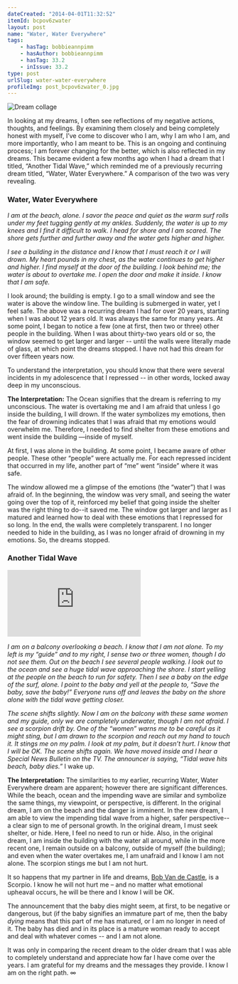 ```yaml
---
dateCreated: "2014-04-01T11:32:52"
itemId: bcpov6zwater
layout: post
name: "Water, Water Everywhere"
tags:
    - hasTag: bobbieannpimm
    - hasAuthor: bobbieannpimm
    - hasTag: 33.2
    - inIssue: 33.2
type: post
urlSlug: water-water-everywhere
profileImg: post_bcpov6zwater_0.jpg
---
```


![Dream collage](../images/post_bcpov6zwater_0.jpg)

In looking at my dreams, I often see reflections of my negative actions, thoughts, and feelings. By examining them closely and being completely honest with myself, I’ve come to discover who I am, why I am who I am, and more importantly, who I am meant to be. This is an ongoing and continuing process; I am forever changing for the better, which is also reflected in my dreams. This became evident a few months ago when I had a dream that I titled, “Another Tidal Wave,” which reminded me of a previously recurring dream titled, “Water, Water Everywhere.” A comparison of the two was very revealing.

### Water, Water Everywhere

_I am at the beach, alone. I savor the peace and quiet as the warm surf rolls under my feet tugging gently at my ankles. Suddenly, the water is up to my knees and I find it difficult to walk. I head for shore and I am scared. The shore gets further and further away and the water gets higher and higher._

_I see a building in the distance and I know that I must reach it or I will drown. My heart pounds in my chest, as the water continues to get higher and higher. I find myself at the door of the building. I look behind me; the water is about to overtake me. I open the door and make it inside. I know that I am safe._

I look around; the building is empty. I go to a small window and see the water is above the window line. The building is submerged in water, yet I feel safe. The above was a recurring dream I had for over 20 years, starting when I was about 12 years old. It was always the same for many years. At some point, I began to notice a few (one at first, then two or three) other people in the building. When I was about thirty-two years old or so, the window seemed to get larger and larger -- until the walls were literally made of glass, at which point the dreams stopped. I have not had this dream for over fifteen years now.

To understand the interpretation, you should know that there were several incidents in my adolescence that I repressed -- in other words, locked away deep in my unconscious.

**The Interpretation:** The Ocean signifies that the dream is referring to my unconscious. The water is overtaking me and I am afraid that unless I go inside the building, I will drown. If the water symbolizes my emotions, then the fear of drowning indicates that I was afraid that my emotions would overwhelm me. Therefore, I needed to find shelter from these emotions and went inside the building —inside of myself.

At first, I was alone in the building. At some point, I became aware of other people. These other “people” were actually me. For each repressed incident that occurred in my life, another part of “me” went “inside” where it was safe.

The window allowed me a glimpse of the emotions (the “water”) that I was afraid of. In the beginning, the window was very small, and seeing the water going over the top of it, reinforced my belief that going inside the shelter was the right thing to do--it saved me. The window got larger and larger as I matured and learned how to deal with these emotions that I repressed for so long. In the end, the walls were completely transparent. I no longer needed to hide in the building, as I was no longer afraid of drowning in my emotions. So, the dreams stopped.

### Another Tidal Wave

<div class="media-item resp-container"><iframe class="resp-iframe" src="https://www.youtube.com/embed/EilI5nTha6M" frameborder="0" allow="accelerometer; autoplay; encrypted-media; gyroscope; picture-in-picture" allowfullscreen></iframe></div>

_I am on a balcony overlooking a beach. I know that I am not alone. To my left is my “guide” and to my right, I sense two or three women, though I do not see them. Out on the beach I see several people walking. I look out to the ocean and see a huge tidal wave approaching the shore. I start yelling at the people on the beach to run for safety. Then I see a baby on the edge of the surf, alone. I point to the baby and yell at the people to, “Save the baby, save the baby!” Everyone runs off and leaves the baby on the shore alone with the tidal wave getting closer._

_The scene shifts slightly. Now I am on the balcony with these same women and my guide, only we are completely underwater, though I am not afraid. I see a scorpion drift by. One of the “women” warns me to be careful as it might sting, but I am drawn to the scorpion and reach out my hand to touch it. It stings me on my palm. I look at my palm, but it doesn’t hurt. I know that I will be OK. The scene shifts again. We have moved inside and I hear a Special News Bulletin on the TV. The announcer is saying, “Tidal wave hits beach, baby dies.”_ I wake up.

**The Interpretation:** The similarities to my earlier, recurring Water, Water Everywhere dream are apparent; however there are significant differences. While the beach, ocean and the impending wave are similar and symbolize the same things, my viewpoint, or perspective, is different. In the original dream, I am on the beach and the danger is imminent. In the new dream, I am able to view the impending tidal wave from a higher, safer perspective--a clear sign to me of personal growth. In the original dream, I must seek shelter, or hide. Here, I feel no need to run or hide. Also, in the original dream, I am inside the building with the water all around, while in the more recent one, I remain outside on a balcony, outside of myself (the building); and even when the water overtakes me, I am unafraid and I know I am not alone. The scorpion stings me but I am not hurt.

It so happens that my partner in life and dreams, [Bob Van de Castle](../@bobvandecastle), is a Scorpio. I know he will not hurt me – and no matter what emotional upheaval occurs, he will be there and I know I will be OK.

The announcement that the baby dies might seem, at first, to be negative or dangerous, but (if the baby signifies an immature part of me, then the baby _dying_ means that this part of me has matured, or I am no longer in need of it. The baby has died and in its place is a mature woman ready to accept and deal with whatever comes -- and I am not alone.

It was only in comparing the recent dream to the older dream that I was able to completely understand and appreciate how far I have come over the years. I am grateful for my dreams and the messages they provide. I know I am on the right path. ∞
